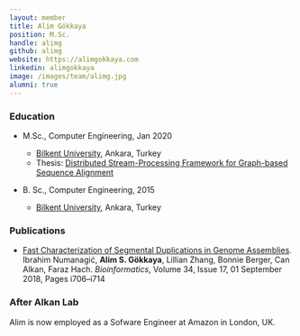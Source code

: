 ```yaml
---
layout: member
title: Alim Gökkaya
position: M.Sc. 
handle: alimg
github: alimg
website: https://alimgokkaya.com
linkedin: alimgokkaya
image: /images/team/alimg.jpg
alumni: true
---
```


### Education
- M.Sc., Computer Engineering, Jan 2020
  - [Bilkent University](http://www.cs.bilkent.edu.tr/), Ankara, Turkey 
  - Thesis: [Distributed Stream-Processing Framework for Graph-based Sequence Alignment](http://hdl.handle.net/11693/53472)

- B. Sc., Computer Engineering, 2015 
  - [Bilkent University](http://www.cs.bilkent.edu.tr/), Ankara, Turkey

### Publications

- [Fast Characterization of Segmental Duplications in Genome Assemblies](https://doi.org/10.1093/bioinformatics/bty586). Ibrahim Numanagić, **Alim S. Gökkaya**, Lillian Zhang, Bonnie Berger, Can Alkan, Faraz Hach. *Bioinformatics*, Volume 34, Issue 17, 01 September 2018, Pages i706–i714

### After Alkan Lab
Alim is now employed as a Sofware Engineer at Amazon in London, UK.
